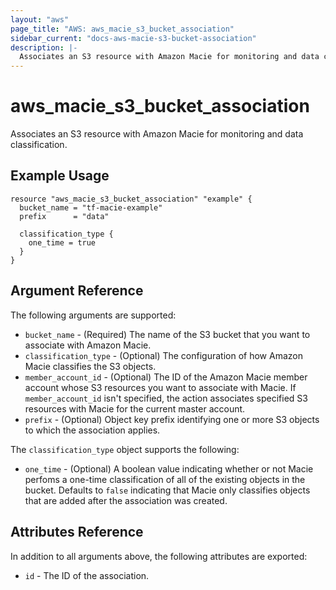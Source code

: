 ```yaml
---
layout: "aws"
page_title: "AWS: aws_macie_s3_bucket_association"
sidebar_current: "docs-aws-macie-s3-bucket-association"
description: |-
  Associates an S3 resource with Amazon Macie for monitoring and data classification.
---
```


# aws_macie_s3_bucket_association

Associates an S3 resource with Amazon Macie for monitoring and data classification.

## Example Usage

```hcl
resource "aws_macie_s3_bucket_association" "example" {
  bucket_name = "tf-macie-example"
  prefix      = "data"

  classification_type {
    one_time = true
  }
}
```

## Argument Reference

The following arguments are supported:

* `bucket_name` - (Required) The name of the S3 bucket that you want to associate with Amazon Macie.
* `classification_type` - (Optional) The configuration of how Amazon Macie classifies the S3 objects.
* `member_account_id` - (Optional) The ID of the Amazon Macie member account whose S3 resources you want to associate with Macie. If `member_account_id` isn't specified, the action associates specified S3 resources with Macie for the current master account.
* `prefix` - (Optional) Object key prefix identifying one or more S3 objects to which the association applies.

The `classification_type` object supports the following:

* `one_time` - (Optional) A boolean value indicating whether or not Macie perfoms a one-time classification of all of the existing objects in the bucket. Defaults to `false` indicating that Macie only classifies objects that are added after the association was created.

## Attributes Reference

In addition to all arguments above, the following attributes are exported:

* `id` - The ID of the association.
